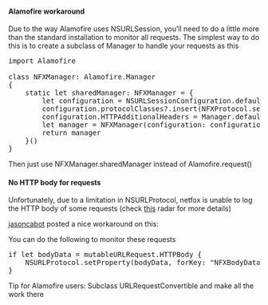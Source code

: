 #### Alamofire workaround

Due to the way Alamofire uses NSURLSession, you’ll need to do a little more than the standard installation to monitor all requests. The simplest way to do this is to create a subclass of Manager to handle your requests as this

<pre>
import Alamofire

class NFXManager: Alamofire.Manager
{
    static let sharedManager: NFXManager = {
        let configuration = NSURLSessionConfiguration.defaultSessionConfiguration()
        configuration.protocolClasses?.insert(NFXProtocol.self, atIndex: 0)
        configuration.HTTPAdditionalHeaders = Manager.defaultHTTPHeaders
        let manager = NFXManager(configuration: configuration)
        return manager
    }()
}
</pre>

Then just use NFXManager.sharedManager instead of Alamofire.request()

#### No HTTP body for requests

Unfortunately, due to a limitation in NSURLProtocol, netfox is unable to log the HTTP body of some requests (check [this](http://openradar.appspot.com/15993891) radar for more details)

[jasoncabot](https://github.com/jasoncabot) posted a nice workaround on this:

You can do the following to monitor these requests
<pre>
if let bodyData = mutableURLRequest.HTTPBody {
    NSURLProtocol.setProperty(bodyData, forKey: "NFXBodyData", inRequest: mutableURLRequest)
}
</pre>

Tip for Alamofire users: Subclass URLRequestConvertible and make all the work there